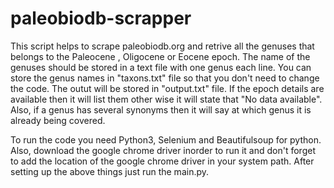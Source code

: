 # paleobiodb-scrapper
This script helps to scrape paleobiodb.org and retrive all the genuses that belongs to the Paleocene , Oligocene or Eocene epoch.
The name of the genuses should be stored in a text file with one genus each line. You can store the genus names in "taxons.txt" file so that you don't need to change the code.
The outut will be stored in "output.txt" file. If the epoch details are available then it will list them other wise it will state that "No data available". Also, if a genus has several synonyms then it will say at which genus it is already being covered.


To run the code you need Python3, Selenium and Beautifulsoup for python. Also, download the google chrome driver inorder to run it and don't forget to add the location of the google chrome driver in your system path.
After setting up the above things just run the main.py.
